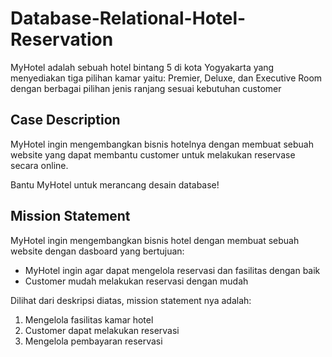 # Database-Relational-Hotel-Reservation
MyHotel adalah sebuah hotel bintang 5 di kota Yogyakarta yang menyediakan tiga pilihan kamar yaitu: Premier, Deluxe, dan Executive Room dengan berbagai pilihan jenis ranjang sesuai kebutuhan customer

## Case Description
MyHotel ingin mengembangkan bisnis hotelnya dengan membuat sebuah website yang dapat membantu customer untuk melakukan reservase secara online.

Bantu MyHotel untuk merancang desain database!

## Mission Statement
MyHotel ingin mengembangkan bisnis hotel dengan membuat sebuah website dengan dasboard yang bertujuan:
* MyHotel ingin agar dapat mengelola reservasi dan fasilitas dengan baik
* Customer mudah melakukan reservasi dengan mudah

Dilihat dari deskripsi diatas, mission statement nya adalah:

1. Mengelola fasilitas kamar hotel
2. Customer dapat melakukan reservasi
3. Mengelola pembayaran reservasi

